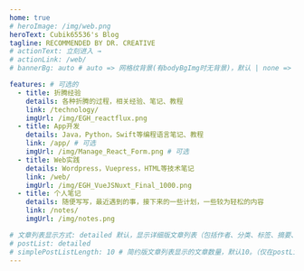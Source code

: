 ```yaml
---
home: true
# heroImage: /img/web.png
heroText: Cubik65536's Blog
tagline: RECOMMENDED BY DR. CREATIVE
# actionText: 立刻进入 →
# actionLink: /web/
# bannerBg: auto # auto => 网格纹背景(有bodyBgImg时无背景)，默认 | none => 无 | '大图地址' | background: 自定义背景样式       提示：如发现文本颜色不适应你的背景时可以到palette.styl修改$bannerTextColor变量

features: # 可选的
  - title: 折腾经验
    details: 各种折腾的过程，相关经验、笔记、教程
    link: /technology/
    imgUrl: /img/EGH_reactflux.png
  - title: App开发
    details: Java，Python，Swift等编程语言笔记、教程
    link: /app/ # 可选
    imgUrl: /img/Manage_React_Form.png # 可选
  - title: Web实践
    details: Wordpress，Vuepress，HTML等技术笔记
    link: /web/
    imgUrl: /img/EGH_VueJSNuxt_Final_1000.png
  - title: 个人笔记
    details: 随便写写，最近遇到的事，接下来的一些计划，一些较为轻松的内容
    link: /notes/
    imgUrl: /img/notes.png

# 文章列表显示方式: detailed 默认，显示详细版文章列表（包括作者、分类、标签、摘要、分页等）| simple => 显示简约版文章列表（仅标题和日期）| none 不显示文章列表
# postList: detailed
# simplePostListLength: 10 # 简约版文章列表显示的文章数量，默认10。（仅在postList设置为simple时生效）
---
```


